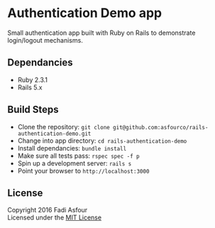 # Authentication Demo app

Small authentication app built with Ruby on Rails to demonstrate login/logout mechanisms.

Dependancies
---

* Ruby 2.3.1
* Rails 5.x

Build Steps
---

* Clone the repository: `git clone git@github.com:asfourco/rails-authentication-demo.git`
* Change into app directory: `cd rails-authentication-demo`
* Install dependancies: `bundle install`
* Make sure all tests pass: `rspec spec -f p`
* Spin up a development server: `rails s`
* Point your browser to `http://localhost:3000`

License
---
Copyright 2016 Fadi Asfour  
Licensed under the [MIT License](LICENSE)
